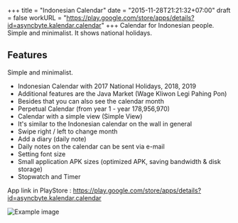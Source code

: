 +++
title = "Indonesian Calendar"
date = "2015-11-28T21:21:32+07:00"
draft = false
workURL = "https://play.google.com/store/apps/details?id=asyncbyte.kalendar.calendar"
+++
Calendar for Indonesian people. Simple and minimalist. It shows national holidays.

## Features

Simple and minimalist.

- Indonesian Calendar with 2017 National Holidays, 2018, 2019
- Additional features are the Java Market (Wage Kliwon Legi Pahing Pon)
- Besides that you can also see the calendar month
- Perpetual Calendar (from year 1 - year 178,956,970)
- Calendar with a simple view (Simple View)
- It's similar to the Indonesian calendar on the wall in general
- Swipe right / left to change month
- Add a diary (daily note)
- Daily notes on the calendar can be sent via e-mail
- Setting font size
- Small application APK sizes (optimized APK, saving bandwidth & disk storage)
- Stopwatch and Timer

App link in PlayStore : https://play.google.com/store/apps/details?id=asyncbyte.kalendar.calendar


![Example image](/images/default.jpg)
